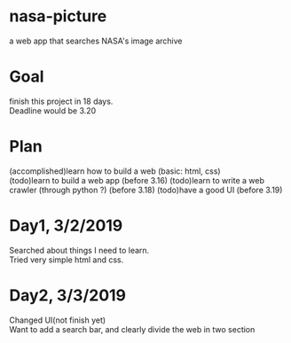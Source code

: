 # nasa-picture
a web app that searches NASA's image archive
# Goal
finish this project in 18 days.   
Deadline would be 3.20  
# Plan
(accomplished)learn how to build a web (basic: html, css)   
(todo)learn to build a web app   (before 3.16)
(todo)learn to write a web crawler (through python ?) (before 3.18)
(todo)have a good UI (before 3.19)  
# Day1, 3/2/2019
Searched about things I need to learn.   
Tried very simple html and css.  
# Day2, 3/3/2019
Changed UI(not finish yet)  
Want to add a search bar, and clearly divide the web in two section

